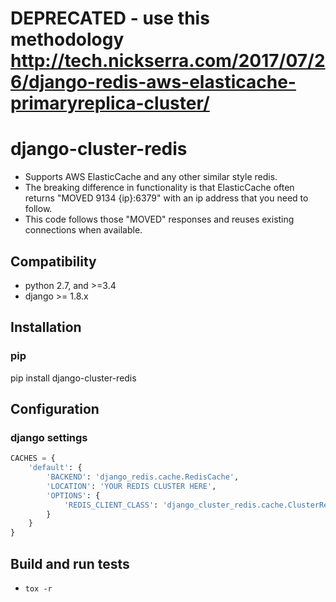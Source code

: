 # DEPRECATED - use this methodology http://tech.nickserra.com/2017/07/26/django-redis-aws-elasticache-primaryreplica-cluster/


# django-cluster-redis
- Supports AWS ElasticCache and any other similar style redis.
- The breaking difference in functionality is that ElasticCache often returns "MOVED 9134 {ip}:6379" with an ip address that you need to follow.
- This code follows those "MOVED" responses and reuses existing connections when available.

## Compatibility
- python 2.7, and >=3.4
- django >= 1.8.x

## Installation

### pip
pip install django-cluster-redis


## Configuration

### django settings

```python
CACHES = {
    'default': {
        'BACKEND': 'django_redis.cache.RedisCache',
        'LOCATION': 'YOUR REDIS CLUSTER HERE',
        'OPTIONS': {
            'REDIS_CLIENT_CLASS': 'django_cluster_redis.cache.ClusterRedis',
        }
    }
}
```


## Build and run tests

- `tox -r`
